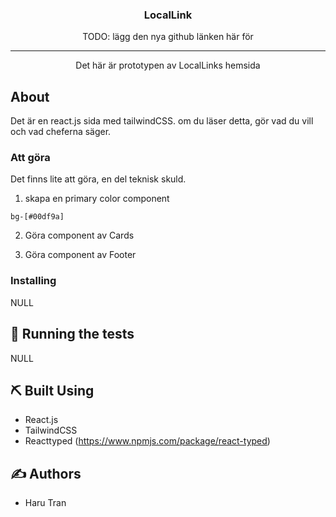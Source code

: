 <h3 align="center">LocalLink</h3>

<div align="center">
TODO: lägg den nya github länken här för
</div>

---

<p align="center"> Det här är prototypen av LocalLinks hemsida
    <br> 
</p>

## About <a name = "about"></a>

Det är en react.js sida med tailwindCSS. om du läser detta, gör vad du vill och vad cheferna säger.

### Att göra

Det finns lite att göra, en del teknisk skuld.

1. skapa en primary color component

```
bg-[#00df9a]
```

2. Göra component av Cards

3. Göra component av Footer

### Installing

NULL

## 🔧 Running the tests <a name = "tests"></a>

NULL

## ⛏️ Built Using <a name = "built_using"></a>

- React.js
- TailwindCSS
- Reacttyped (https://www.npmjs.com/package/react-typed)

## ✍️ Authors <a name = "authors"></a>

- Haru Tran

